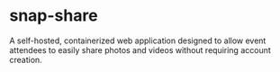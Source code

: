 # snap-share
A self-hosted, containerized web application designed to allow event attendees to easily share photos and videos without requiring account creation. 
